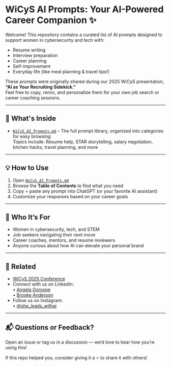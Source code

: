 # WiCyS AI Prompts: Your AI-Powered Career Companion ✨

Welcome! This repository contains a curated list of AI prompts designed to support women in cybersecurity and tech with:

- Resume writing  
- Interview preparation  
- Career planning  
- Self-improvement  
- Everyday life (like meal planning & travel tips!)

These prompts were originally shared during our 2025 WiCyS presentation, **“AI as Your Recruiting Sidekick.”**  
Feel free to copy, remix, and personalize them for your own job search or career coaching sessions.

---

## 📂 What's Inside

- [`WiCyS_AI_Prompts.md`](./WiCyS_AI_Prompts.md) – The full prompt library, organized into categories for easy browsing  
  Topics include: Resume help, STAR storytelling, salary negotiation, kitchen hacks, travel planning, and more

---

## 💡 How to Use

1. Open [`WiCyS_AI_Prompts.md`](./WiCyS_AI_Prompts.md)
3. Browse the **Table of Contents** to find what you need
4. Copy + paste any prompt into ChatGPT (or your favorite AI assistant)
5. Customize your responses based on your career goals

---

## 🙌 Who It’s For

- Women in cybersecurity, tech, and STEM  
- Job seekers navigating their next move  
- Career coaches, mentors, and resume reviewers  
- Anyone curious about how AI can elevate your personal brand

---

## 🔗 Related

- [WiCyS 2025 Conference](https://www.wicys.org/)
- Connect with us on LinkedIn:  
  • [Angela Gorospe](https://www.linkedin.com/in/agorospe/)  
  • [Brooke Anderson](https://www.linkedin.com/in/brookelynanderson/)  
- Follow us on Instagram:  
  • [@she_leads_withai](https://www.instagram.com/she_leads_withai?igsh=MTZqZW01MjVxbmd6dw==)

---

## 📬 Questions or Feedback?

Open an issue or tag us in a discussion — we’d love to hear how you’re using this!

If this repo helped you, consider giving it a ⭐️ to share it with others!




